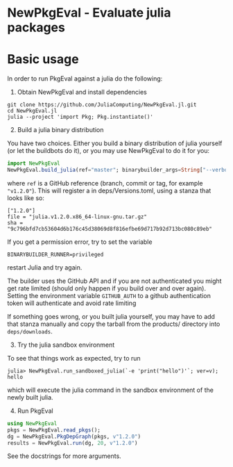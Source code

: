 # NewPkgEval - Evaluate julia packages

# Basic usage
In order to run PkgEval against a julia do the following:


1. Obtain NewPkgEval and install dependencies

```
git clone https://github.com/JuliaComputing/NewPkgEval.jl.git
cd NewPkgEval.jl
julia --project 'import Pkg; Pkg.instantiate()'
```


2. Build a julia binary distribution

You have two choices. Either you build a binary distribution of julia yourself
(or let the buildbots do it), or you may use NewPkgEval to do it for you:

```jl
import NewPkgEval
NewPkgEval.build_julia(ref="master"; binarybuilder_args=String["--verbose"])
```

where `ref` is a GitHub reference (branch, commit or tag, for example `"v1.2.0"`).
This will register a in deps/Versions.toml, using a stanza that looks like so:
```
["1.2.0"]
file = "julia.v1.2.0.x86_64-linux-gnu.tar.gz"
sha = "9c796bfd7cb53604d6b176c45d38069d8f816efbe69d717b92d713bc080c89eb"
```

If you get a permission error, try to set the variable

`BINARYBUILDER_RUNNER=privileged`

restart Julia and try again.

The builder uses the GitHub API and if you are not authenticated you might get rate limited (should only happen
if you build over and over again).
Setting the environment variable `GITHUB_AUTH` to a github authentication token will authenticate and avoid rate limiting

If something goes wrong, or you built julia yourself, you may have to add that stanza
manually and copy the tarball from the products/ directory into `deps/downloads`.


3. Try the julia sandbox environment

To see that things work as expected, try to run

```
julia> NewPkgEval.run_sandboxed_julia(`-e 'print("hello")'`; ver=v);
hello
```

which will execute the julia command in the sandbox environment of the newly built julia.


4. Run PkgEval

```julia
using NewPkgEval
pkgs = NewPkgEval.read_pkgs();
dg = NewPkgEval.PkgDepGraph(pkgs, v"1.2.0")
results = NewPkgEval.run(dg, 20, v"1.2.0")
```

See the docstrings for more arguments.
